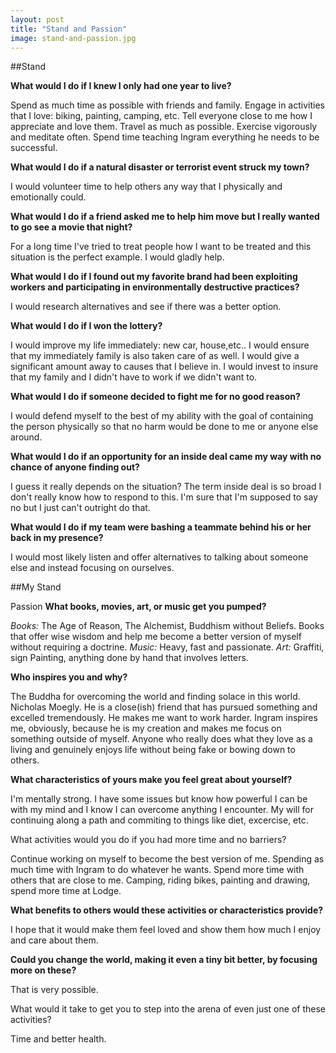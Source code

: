 ```yaml
---
layout: post
title: "Stand and Passion"
image: stand-and-passion.jpg
---
```


##Stand

**What would I do if I knew I only had one year to live?**

Spend as much time as possible with friends and family.
Engage in activities that I love: biking, painting, camping, etc.
Tell everyone close to me how I appreciate and love them.
Travel as much as possible.
Exercise vigorously and meditate often.
Spend time teaching Ingram everything he needs to be successful. 

**What would I do if a natural disaster or terrorist event struck my town?**

I would volunteer time to help others any way that I physically and emotionally could.

**What would I do if a friend asked me to help him move but I really wanted to go see a movie that night?**

For a long time I've tried to treat people how I want to be treated and this situation is the perfect example. I would gladly help.

**What would I do if I found out my favorite brand had been exploiting workers and participating in environmentally destructive practices?**

I would research alternatives and see if there was a better option. 

**What would I do if I won the lottery?**

I would improve my life immediately: new  car, house,etc..
I would ensure that my immediately family is also taken care of as well.
I would give a significant amount away to causes that I believe in.
I would invest to insure that my family and I didn't have to work if we didn't want to.

**What would I do if someone decided to fight me for no good reason?**

I would defend myself to the best of my ability with the goal of containing the person physically so that no harm would be done to me or anyone else around.

**What would I do if an opportunity for an inside deal came my way with no chance of anyone finding out?**

I guess it really depends on the situation? The term inside deal is so broad I don't really know how to respond to this. I'm sure that I'm supposed to say no but I just can't outright do that.

**What would I do if my team were bashing a teammate behind his or her back in my presence?**

I would most likely listen and offer alternatives to talking about someone else and instead focusing on ourselves.

##My Stand

Passion
**What books, movies, art, or music get you pumped?**

*Books:* The Age of Reason, The Alchemist, Buddhism without Beliefs. Books that offer wise wisdom and help me become a better version of myself without requiring a doctrine.
*Music:* Heavy, fast and passionate.
*Art:* Graffiti, sign Painting, anything done by hand that involves letters.

**Who inspires you and why?**

The Buddha for overcoming the world and finding solace in this world.
Nicholas Moegly. He is a close(ish) friend that has pursued something and excelled tremendously. He makes me want to work harder.
Ingram inspires me, obviously, because he is my creation and makes me focus on something outside of myself.
Anyone who really does what they love as a living and genuinely enjoys life without being fake or bowing down to others.

**What characteristics of yours make you feel great about yourself?**

I'm mentally strong. I have some issues but know how powerful I can be with my mind and I know I can overcome anything I encounter.
My will for continuing along a path and commiting to things like diet, excercise, etc.

What activities would you do if you had more time and no barriers?

Continue working on myself to become the best version of me.
Spending as much time with Ingram to do whatever he wants.
Spend more time with others that are close to me.
Camping, riding bikes, painting and drawing, spend more time at Lodge.

**What benefits to others would these activities or characteristics provide?**

I hope that it would make them feel loved and show them how much I enjoy and care about them.

**Could you change the world, making it even a tiny bit better, by focusing more on these?**

That is very possible.

What would it take to get you to step into the arena of even just one of these activities?

Time and better health.

